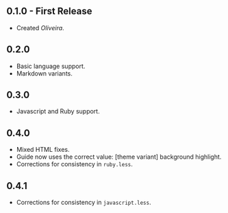## 0.1.0 - First Release
- Created *Oliveira*.

## 0.2.0
- Basic language support.
- Markdown variants.

## 0.3.0
- Javascript and Ruby support.

## 0.4.0
- Mixed HTML fixes.
- Guide now uses the correct value: [theme variant] background highlight.
- Corrections for consistency in `ruby.less`.

## 0.4.1
- Corrections for consistency in `javascript.less`.
